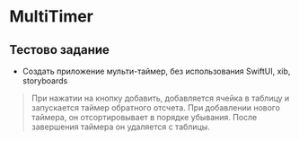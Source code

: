 # MultiTimer

## Тестово задание 

* Создать приложение мульти-таймер, без использования SwiftUI, xib, storyboards

>При нажатии на кнопку добавить, добавляется ячейка в таблицу и запускается таймер обратного отсчета.
>При добавлении нового таймера, он отсортировывает в порядке убывания.
>После завершения таймера он удаляется с таблицы.


